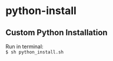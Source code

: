 # python-install #
## Custom Python Installation ##

Run in terminal:<br>
<code>$ sh python_install.sh</code>
